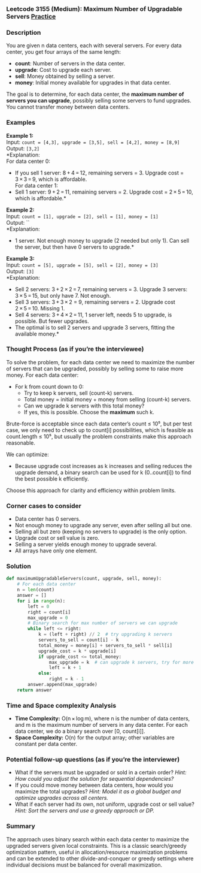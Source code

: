 ### Leetcode 3155 (Medium): Maximum Number of Upgradable Servers [Practice](https://leetcode.com/problems/maximum-number-of-upgradable-servers)

### Description  
You are given n data centers, each with several servers. For every data center, you get four arrays of the same length:

- **count**: Number of servers in the data center.
- **upgrade**: Cost to upgrade each server.
- **sell**: Money obtained by selling a server.
- **money**: Initial money available for upgrades in that data center.

The goal is to determine, for each data center, the **maximum number of servers you can upgrade**, possibly selling some servers to fund upgrades. You cannot transfer money between data centers.

### Examples  

**Example 1:**  
Input: `count = [4,3], upgrade = [3,5], sell = [4,2], money = [8,9]`  
Output: `[3,2]`  
*Explanation:  
For data center 0:  
- If you sell 1 server: 8 + 4 = 12, remaining servers = 3. Upgrade cost = 3 × 3 = 9, which is affordable.  
For data center 1:  
- Sell 1 server: 9 + 2 = 11, remaining servers = 2. Upgrade cost = 2 × 5 = 10, which is affordable.*

**Example 2:**  
Input: `count = [1], upgrade = [2], sell = [1], money = [1]`  
Output: ``  
*Explanation:  
- 1 server. Not enough money to upgrade (2 needed but only 1). Can sell the server, but then have 0 servers to upgrade.*

**Example 3:**  
Input: `count = [5], upgrade = [5], sell = [2], money = [3]`  
Output: `[3]`  
*Explanation:  
- Sell 2 servers: 3 + 2 × 2 = 7, remaining servers = 3. Upgrade 3 servers: 3 × 5 = 15, but only have 7. Not enough.  
- Sell 3 servers: 3 + 3 × 2 = 9, remaining servers = 2. Upgrade cost 2 × 5 = 10. Missing 1.  
- Sell 4 servers: 3 + 4 × 2 = 11, 1 server left, needs 5 to upgrade, is possible. But fewer upgrades.  
- The optimal is to sell 2 servers and upgrade 3 servers, fitting the available money.*

### Thought Process (as if you’re the interviewee)  
To solve the problem, for each data center we need to maximize the number of servers that can be upgraded, possibly by selling some to raise more money. For each data center:

- For k from count down to 0:  
    - Try to keep k servers, sell (count-k) servers.  
    - Total money = initial money + money from selling (count-k) servers.  
    - Can we upgrade k servers with this total money?
    - If yes, this is possible. Choose the **maximum** such k.

Brute-force is acceptable since each data center’s count ≤ 10⁵, but per test case, we only need to check up to count[i] possibilities, which is feasible as count.length ≤ 10⁵, but usually the problem constraints make this approach reasonable.

We can optimize:
- Because upgrade cost increases as k increases and selling reduces the upgrade demand, a binary search can be used for k (0..count[i]) to find the best possible k efficiently.

Choose this approach for clarity and efficiency within problem limits.

### Corner cases to consider  
- Data center has 0 servers.
- Not enough money to upgrade any server, even after selling all but one.
- Selling all but zero (keeping no servers to upgrade) is the only option.
- Upgrade cost or sell value is zero.
- Selling a server yields enough money to upgrade several.
- All arrays have only one element.

### Solution

```python
def maximumUpgradableServers(count, upgrade, sell, money):
    # For each data center
    n = len(count)
    answer = []
    for i in range(n):
        left = 0
        right = count[i]
        max_upgrade = 0
        # Binary search for max number of servers we can upgrade
        while left <= right:
            k = (left + right) // 2  # try upgrading k servers
            servers_to_sell = count[i] - k
            total_money = money[i] + servers_to_sell * sell[i]
            upgrade_cost = k * upgrade[i]
            if upgrade_cost <= total_money:
                max_upgrade = k  # can upgrade k servers, try for more
                left = k + 1
            else:
                right = k - 1
        answer.append(max_upgrade)
    return answer
```

### Time and Space complexity Analysis  

- **Time Complexity:** O(n × log m), where n is the number of data centers, and m is the maximum number of servers in any data center. For each data center, we do a binary search over [0, count[i]].
- **Space Complexity:** O(n) for the output array; other variables are constant per data center.

### Potential follow-up questions (as if you’re the interviewer)  

- What if the servers must be upgraded or sold in a certain order?
  *Hint: How could you adjust the solution for sequential dependencies?*
- If you could move money between data centers, how would you maximize the total upgrades?
  *Hint: Model it as a global budget and optimize upgrades across all centers.*
- What if each server had its own, not uniform, upgrade cost or sell value?
  *Hint: Sort the servers and use a greedy approach or DP.*

### Summary
The approach uses binary search within each data center to maximize the upgraded servers given local constraints. This is a classic search/greedy optimization pattern, useful in allocation/resource maximization problems and can be extended to other divide-and-conquer or greedy settings where individual decisions must be balanced for overall maximization.